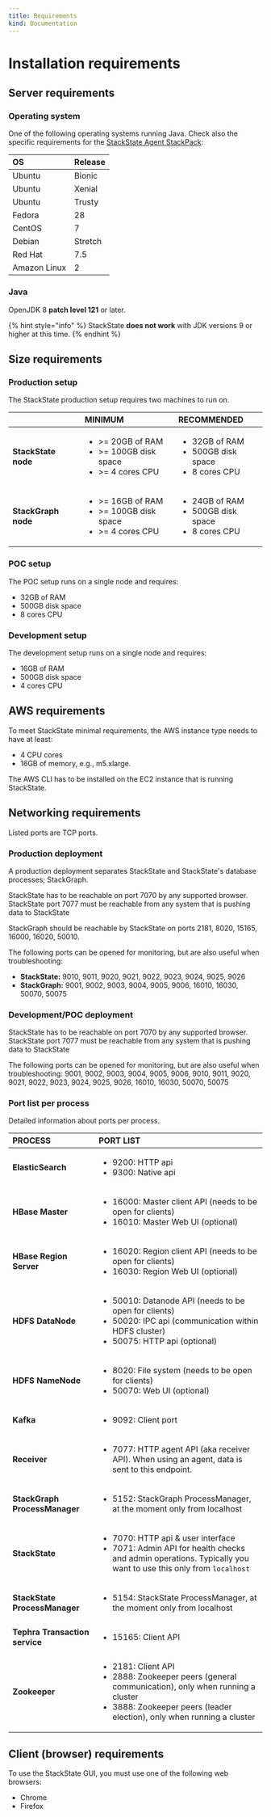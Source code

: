 ```yaml
---
title: Requirements
kind: Documentation
---
```


# Installation requirements

## Server requirements

### Operating system

One of the following operating systems running Java. Check also the specific requirements for the [StackState Agent StackPack](../../stackpacks/integrations/agent.md):

| OS | Release |
| :--- | :--- |
| Ubuntu | Bionic |
| Ubuntu | Xenial |
| Ubuntu | Trusty |
| Fedora | 28 |
| CentOS | 7 |
| Debian | Stretch |
| Red Hat | 7.5 |
| Amazon Linux | 2 |

### Java
OpenJDK 8 **patch level 121** or later.

{% hint style="info" %}
StackState **does not work** with JDK versions 9 or higher at this time.
{% endhint %}

## Size requirements

### Production setup

The StackState production setup requires two machines to run on.

|  | MINIMUM | RECOMMENDED |
|:---|:---|:---|
| **StackState node** | <ul> <li>&gt;= 20GB of RAM</li><li>&gt;= 100GB disk space</li><li>&gt;= 4 cores CPU</li></ul> | <ul><li>32GB of RAM</li><li>500GB disk space</li><li>8 cores CPU</li></ul> |
| **StackGraph node** |<ul><li>&gt;= 16GB of RAM</li><li>&gt;= 100GB disk space</li><li>&gt;= 4 cores CPU</li></ul> | <ul><li>24GB of RAM</li><li>500GB disk space</li><li>8 cores CPU</li></ul> |

### POC setup

The POC setup runs on a single node and requires:

* 32GB of RAM
* 500GB disk space
* 8 cores CPU

### Development setup

The development setup runs on a single node and requires:

* 16GB of RAM
* 500GB disk space
* 4 cores CPU

## AWS requirements

To meet StackState minimal requirements, the AWS instance type needs to have at least:

* 4 CPU cores
* 16GB of memory, e.g., m5.xlarge.

The AWS CLI has to be installed on the EC2 instance that is running StackState.

## Networking requirements

Listed ports are TCP ports.

### Production deployment

A production deployment separates StackState and StackState's database processes; StackGraph.

StackState has to be reachable on port 7070 by any supported browser. StackState port 7077 must be reachable from any system that is pushing data to StackState

StackGraph should be reachable by StackState on ports 2181, 8020, 15165, 16000, 16020, 50010.

The following ports can be opened for monitoring, but are also useful when troubleshooting:

* **StackState:** 9010, 9011, 9020, 9021, 9022, 9023, 9024, 9025, 9026
* **StackGraph:** 9001, 9002, 9003, 9004, 9005, 9006, 16010, 16030, 50070, 50075

### Development/POC deployment

StackState has to be reachable on port 7070 by any supported browser. StackState port 7077 must be reachable from any system that is pushing data to StackState

The following ports can be opened for monitoring, but are also useful when troubleshooting: 9001, 9002, 9003, 9004, 9005, 9006, 9010, 9011, 9020, 9021, 9022, 9023, 9024, 9025, 9026, 16010, 16030, 50070, 50075

### Port list per process

Detailed information about ports per process.

| PROCESS | PORT LIST |
|:---|:---|
| **ElasticSearch** | <ul><li>9200: HTTP api</li><li>9300: Native api</li></ul> |
| **HBase Master** | <ul><li>16000: Master client API (needs to be open for clients)</li><li>16010: Master Web UI (optional)</li></ul> |
| **HBase Region Server** | <ul><li>16020: Region client API (needs to be open for clients)</li><li>16030: Region Web UI (optional)</li></ul> |
| **HDFS DataNode** | <ul><li>50010: Datanode API (needs to be open for clients)</li><li>50020: IPC api (communication within HDFS cluster)</li><li>50075: HTTP api (optional)</li></ul> |
| **HDFS NameNode** | <ul><li>8020: File system (needs to be open for clients)</li><li>50070: Web UI (optional)</li></ul> |
| **Kafka** | <ul><li>9092: Client port</li></ul> |
| **Receiver** | <ul><li>7077: HTTP agent API (aka receiver API). When using an agent, data is sent to this endpoint.</li></ul> |
| **StackGraph ProcessManager** | <ul><li>5152: StackGraph ProcessManager, at the moment only from localhost</li></ul> |
| **StackState** |<ul><li>7070: HTTP api & user interface</li><li>7071: Admin API for health checks and admin operations. Typically you want to use this only from `localhost`</li></ul> |
| **StackState ProcessManager** | <ul><li>5154: StackState ProcessManager, at the moment only from localhost</li></ul> |
| **Tephra Transaction service** | <ul><li>15165: Client API</li></ul> |
| **Zookeeper** | <ul><li>2181: Client API</li><li>2888: Zookeeper peers (general communication), only when running a cluster</li><li>3888: Zookeeper peers (leader election), only when running a cluster</li></ul> |


## Client (browser) requirements

To use the StackState GUI, you must use one of the following web browsers:

* Chrome
* Firefox
